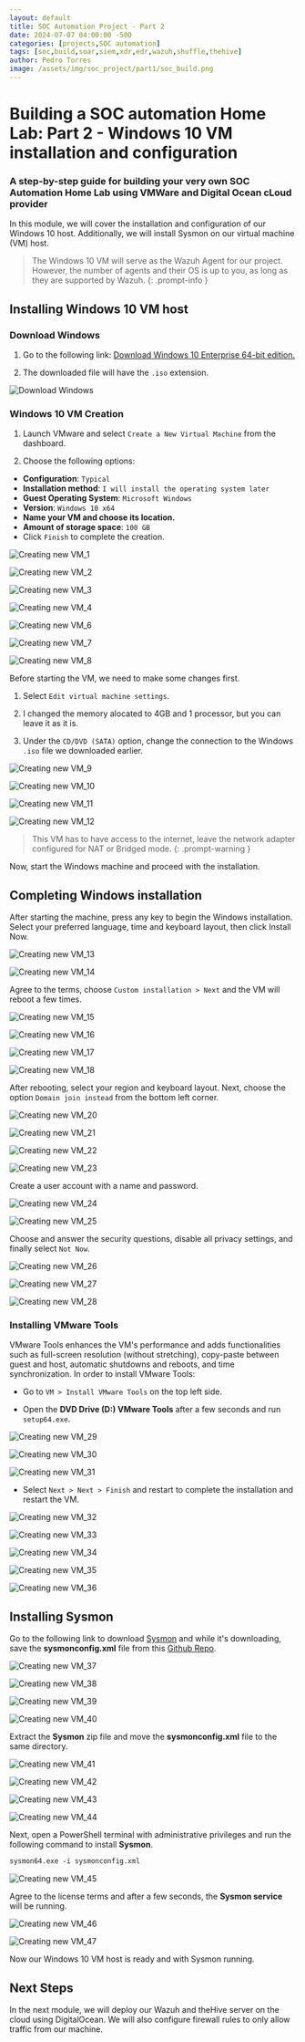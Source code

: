 ```yaml
---
layout: default
title: SOC Automation Project - Part 2
date: 2024-07-07 04:00:00 -500
categories: [projects,SOC automation]
tags: [soc,build,soar,siem,xdr,edr,wazuh,shuffle,thehive]
author: Pedro Torres
image: /assets/img/soc_project/part1/soc_build.png
---
```


# Building a SOC automation Home Lab: Part 2 - Windows 10 VM installation and configuration 

### A step-by-step guide for building your very own SOC Automation Home Lab using VMWare and Digital Ocean cLoud provider

In this module, we will cover the installation and configuration of our Windows 10 host. Additionally, we will install Sysmon on our virtual machine (VM) host.

> The Windows 10 VM will serve as the Wazuh Agent for our project. However, the number of agents and their OS is up to you, as long as they are supported by Wazuh.
{: .prompt-info }

## Installing Windows 10 VM host

### Download Windows

1. Go to the following link: [Download Windows 10 Enterprise 64-bit edition.][1]

2. The downloaded file will have the `.iso` extension.

![Download Windows](/assets/img/soc_project/part2/000.png)

### Windows 10 VM Creation

1. Launch VMware and select `Create a New Virtual Machine` from the dashboard.

2. Choose the following options:

* **Configuration**: `Typical`
* **Installation method**: `I will install the operating system later`
* **Guest Operating System**: `Microsoft Windows`
* **Version**: `Windows 10 x64`
* **Name your VM and choose its location.**
* **Amount of storage space**: `100 GB`
* Click `Finish` to complete the creation.

![Creating new VM_1](/assets/img/soc_project/part2/001.png)

![Creating new VM_2](/assets/img/soc_project/part2/002.png)

![Creating new VM_3](/assets/img/soc_project/part2/003.png)

![Creating new VM_4](/assets/img/soc_project/part2/004.png)

![Creating new VM_6](/assets/img/soc_project/part2/006.png)

![Creating new VM_7](/assets/img/soc_project/part2/007.png)

![Creating new VM_8](/assets/img/soc_project/part2/008.png)

Before starting the VM, we need to make some changes first.

1. Select `Edit virtual machine settings`.

2. I changed the memory alocated to 4GB and 1 processor, but you can leave it as it is.

3. Under the `CD/DVD (SATA)` option, change the connection to the Windows `.iso` file we downloaded earlier.

![Creating new VM_9](/assets/img/soc_project/part2/009.png)

![Creating new VM_10](/assets/img/soc_project/part2/010.png)

![Creating new VM_11](/assets/img/soc_project/part2/011.png)

![Creating new VM_12](/assets/img/soc_project/part2/012.png)

> This VM has to have access to the internet, leave the network adapter configured for NAT or Bridged mode.
{: .prompt-warning }

Now, start the Windows machine and proceed with the installation.

## Completing Windows installation

After starting the machine, press any key to begin the Windows installation.
Select your preferred language, time and keyboard layout, then click Install Now.

![Creating new VM_13](/assets/img/soc_project/part2/013.png)

![Creating new VM_14](/assets/img/soc_project/part2/014.png)

Agree to the terms, choose `Custom installation > Next` and the VM will reboot a few times.

![Creating new VM_15](/assets/img/soc_project/part2/015.png)

![Creating new VM_16](/assets/img/soc_project/part2/016.png)

![Creating new VM_17](/assets/img/soc_project/part2/017.png)

![Creating new VM_18](/assets/img/soc_project/part2/018.png)

After rebooting, select your region and keyboard layout. Next, choose the option `Domain join instead` from the bottom left corner.

![Creating new VM_20](/assets/img/soc_project/part2/020.png)

![Creating new VM_21](/assets/img/soc_project/part2/021.png)

![Creating new VM_22](/assets/img/soc_project/part2/022.png)

![Creating new VM_23](/assets/img/soc_project/part2/023.png)

Create a user account with a name and password.

![Creating new VM_24](/assets/img/soc_project/part2/024.png)

![Creating new VM_25](/assets/img/soc_project/part2/025.png)

Choose and answer the security questions, disable all privacy settings, and finally select `Not Now`.

![Creating new VM_26](/assets/img/soc_project/part2/026.png)

![Creating new VM_27](/assets/img/soc_project/part2/027.png)

![Creating new VM_28](/assets/img/soc_project/part2/028.png)

### Installing VMware Tools

VMware Tools enhances the VM's performance and adds functionalities such as full-screen resolution (without stretching), copy-paste between guest and host, automatic shutdowns and reboots, and time synchronization. In order to install VMware Tools:

* Go to `VM > Install VMware Tools` on the top left side.

* Open the **DVD Drive (D:) VMware Tools** after a few seconds and run `setup64.exe`.

![Creating new VM_29](/assets/img/soc_project/part2/029.png)

![Creating new VM_30](/assets/img/soc_project/part2/030.png)

![Creating new VM_31](/assets/img/soc_project/part2/031.png)

* Select `Next > Next > Finish` and restart to complete the installation and restart the VM.

![Creating new VM_32](/assets/img/soc_project/part2/032.png)

![Creating new VM_33](/assets/img/soc_project/part2/033.png)

![Creating new VM_34](/assets/img/soc_project/part2/034.png)

![Creating new VM_35](/assets/img/soc_project/part2/035.png)

![Creating new VM_36](/assets/img/soc_project/part2/036.png)

## Installing Sysmon

Go to the following link to download [Sysmon][2] and while it's downloading, save the **sysmonconfig.xml** file from this [Github Repo][3].

![Creating new VM_37](/assets/img/soc_project/part2/037.png)

![Creating new VM_38](/assets/img/soc_project/part2/038.png)

![Creating new VM_39](/assets/img/soc_project/part2/039.png)

![Creating new VM_40](/assets/img/soc_project/part2/040.png)

Extract the **Sysmon** zip file and move the **sysmonconfig.xml** file to the same directory.

![Creating new VM_41](/assets/img/soc_project/part2/041.png)

![Creating new VM_42](/assets/img/soc_project/part2/042.png)

![Creating new VM_43](/assets/img/soc_project/part2/043.png)

![Creating new VM_44](/assets/img/soc_project/part2/044.png)

Next, open a PowerShell terminal with administrative privileges and run the following command to install **Sysmon**.

```ps
sysmon64.exe -i sysmonconfig.xml
```

![Creating new VM_45](/assets/img/soc_project/part2/045.png)

Agree to the license terms and after a few seconds, the **Sysmon service** will be running.

![Creating new VM_46](/assets/img/soc_project/part2/046.png)

![Creating new VM_47](/assets/img/soc_project/part2/047.png)

Now our Windows 10 VM host is ready and with Sysmon running.

## Next Steps

In the next module, we will deploy our Wazuh and theHive server on the cloud using DigitalOcean. We will also configure firewall rules to only allow traffic from our machine.


[1]: https://www.microsoft.com/en-us/evalcenter/download-windows-10-enterprise
[2]: https://learn.microsoft.com/pt-pt/sysinternals/downloads/sysmon
[3]: https://github.com/olafhartong/sysmon-modular